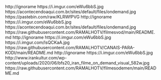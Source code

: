 <?xml version="1.0" encoding="UTF-8" standalone="yes"?>
<item>
<item>
<title>Filmes On Demand Servidor Torrent</title>
<link>http://ignorame</link>
<thumbnail>https://i.imgur.com/eWu6bbS.jpg</thumbnail>
<fanart>https://acontecendoaqui.com.br/sites/default/files/ondemand.jpg</fanart>
<externallink>https://pastebin.com/raw/KLRWfPVG</externallink>
</item>
 
<item>
<title>Filmes On Demand Servidor Links Diretos</title>
<link>http://ignorame</link>
<thumbnail>https://i.imgur.com/eWu6bbS.jpg</thumbnail>
<fanart>https://acontecendoaqui.com.br/sites/default/files/ondemand.jpg</fanart>
<externallink>https://raw.githubusercontent.com/RAMALHOTV/filmesvod/main/README.md</externallink>
</item>

<item>
<title>Filmes On Demand Coleção Especias </title>
<link>http://ignorame</link>
<thumbnail>https://i.imgur.com/eWu6bbS.jpg</thumbnail>
<fanart>https://i.imgur.com/lsQCKaA.jpg</fanart>
<externallink>https://raw.githubusercontent.com/RAMALHOTV/CANAIS-PARA-KODI/main/README.md</externallink>
</item>

<item>
<title>Filmes On Demand </title>
<link>http://ignorame</link>
<thumbnail>https://i.imgur.com/eWu6bbS.jpg</thumbnail>
<fanart>http://www.irankultur.com/wp-content/uploads/2020/06/bfs20_iran_filme_on_demand_visual_582w.jpg</fanart>
<externallink>https://raw.githubusercontent.com/RAMALHOTV/filmesodemen/main/README.md</externallink>
</item>
